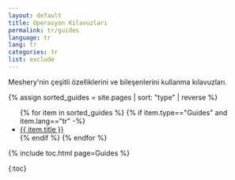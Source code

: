 ```yaml
---
layout: default
title: Operasyon Kılavuzları
permalink: tr/guides
language: tr
lang: tr
categories: tr
list: exclude
---
```


Meshery'nin çeşitli özelliklerini ve bileşenlerini kullanma kılavuzları.

{% assign sorted_guides = site.pages | sort: "type" | reverse %}

<ul>
    {% for item in sorted_guides %}
    {% if item.type=="Guides" and item.lang=="tr" -%}
      <li><a href="{{ site.baseurl }}{{ item.url }}">{{ item.title }}</a></li>
      {% endif %}
    {% endfor %}
</ul>

{% include toc.html page=Guides %}

{:toc}

<!-- {% comment %}
#
#  Change date order by adding '| reversed'
#  To sort by title or other variables use {% assign sorted_posts = category[1] | sort: 'title' %}
#
{% endcomment %}

{% for guide in site.adapter %}
<h2 id="{{guide[0] | uri_escape | downcase }}">{{guide[0] | capitalize}}1</h2>

{% endfor %}

{% assign sorted_guides = site.guides | sort %}
{% for guide in sorted_guides %}
<h2 id="{{guide[0] | uri_escape | downcase }}">{{guide[0] | capitalize}}</h2>

{% endfor %} -->
